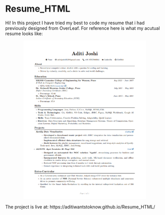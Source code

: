 # Resume_HTML
<p>Hi! In this project I have tried my best to code my resume that i had previously designed from OverLeaf. For reference here is what my acutual resume looks like:</p>
<p align="Center">
<img src="https://github.com/Aditiwantstoknow/Resume_HTML/blob/main/Screenshot%202025-03-11%20143600.png" height="500"/></p>
<p>The project is live at: https://aditiwantstoknow.github.io/Resume_HTML/</p>
